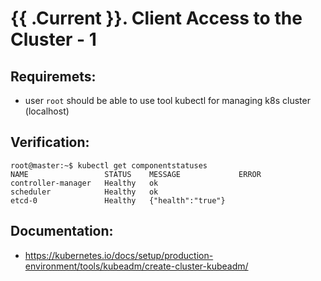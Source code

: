 # {{ .Current }}. Client Access to the Cluster - 1

## Requiremets:
- user `root` should be able to use tool kubectl for managing k8s cluster (localhost)

## Verification:
```
root@master:~$ kubectl get componentstatuses
NAME                 STATUS    MESSAGE             ERROR
controller-manager   Healthy   ok                  
scheduler            Healthy   ok                  
etcd-0               Healthy   {"health":"true"} 
```

## Documentation:
- https://kubernetes.io/docs/setup/production-environment/tools/kubeadm/create-cluster-kubeadm/
